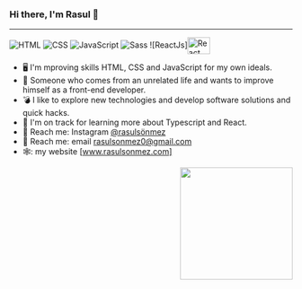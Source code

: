 ### Hi there, I'm Rasul 👋

<hr>

![HTML](https://img.shields.io/badge/HTML5-E34F26?style=for-the-badge&logo=html5&logoColor=white)
![CSS](https://img.shields.io/badge/CSS3-1572B6?style=for-the-badge&logo=css3&logoColor=white)
![JavaScript](https://img.shields.io/badge/JavaScript-F7DF1E?style=for-the-badge&logo=javascript&logoColor=black)
![Sass](https://img.shields.io/badge/Sass-CC6699?style=for-the-badge&logo=sass&logoColor=white)
![ReactJs]<img align="center" alt="React" height="30" width="40" src="https://cdn.jsdelivr.net/gh/devicons/devicon/icons/react/react-original.svg">

- 🖥️ I'm mproving skills HTML, CSS and JavaScript for my own ideals.
- 🚀 Someone who comes from an unrelated life and wants to improve himself as a front-end developer.
- 💣 I like to explore new technologies and develop software solutions and quick hacks.
- 🚬 I'm on track for learning more about Typescript and React.
- :postbox: Reach me: Instagram [@rasulsönmez](https://www.instagram.com/rsl.snmz0/)
- 📧 Reach me: email [rasulsonmez0@gmail.com](rasulsonmez0@gmail.com)
- 🕸️: my website [www.rasulsonmez.com] <a href="www.rasulsonmez.com" target="_blank"></a>

<a href="#"><img align="right" src="https://i.giphy.com/media/PiQejEf31116URju4V/giphy.webp" width="200 " height="200" style="max-width:100%;"></a>
